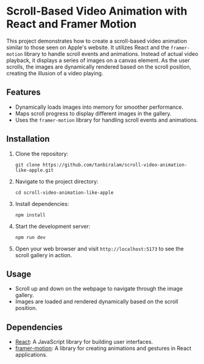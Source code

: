 # Scroll-Based Video Animation with React and Framer Motion

This project demonstrates how to create a scroll-based video animation similar to those seen on Apple's website. It utilizes React and the `framer-motion` library to handle scroll events and animations. Instead of actual video playback, it displays a series of images on a canvas element. As the user scrolls, the images are dynamically rendered based on the scroll position, creating the illusion of a video playing.

## Features

- Dynamically loads images into memory for smoother performance.
- Maps scroll progress to display different images in the gallery.
- Uses the `framer-motion` library for handling scroll events and animations.

## Installation

1. Clone the repository:

   ```
   git clone https://github.com/tanbiralam/scroll-video-animation-like-apple.git
   ```

2. Navigate to the project directory:

   ```
   cd scroll-video-animation-like-apple
   ```

3. Install dependencies:

   ```
   npm install
   ```

4. Start the development server:

   ```
   npm run dev
   ```

5. Open your web browser and visit `http://localhost:5173` to see the scroll gallery in action.

## Usage

- Scroll up and down on the webpage to navigate through the image gallery.
- Images are loaded and rendered dynamically based on the scroll position.

## Dependencies

- [React](https://reactjs.org/): A JavaScript library for building user interfaces.
- [framer-motion](https://www.framer.com/motion/): A library for creating animations and gestures in React applications.
